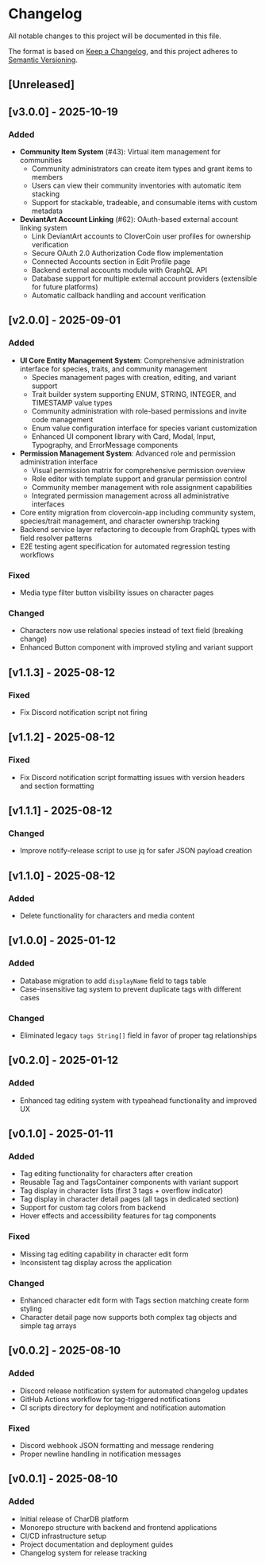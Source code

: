 # Changelog

All notable changes to this project will be documented in this file.

The format is based on [Keep a Changelog](https://keepachangelog.com/en/1.0.0/),
and this project adheres to [Semantic Versioning](https://semver.org/spec/v2.0.0.html).

## [Unreleased]

## [v3.0.0] - 2025-10-19

### Added

- **Community Item System** (#43): Virtual item management for communities
  - Community administrators can create item types and grant items to members
  - Users can view their community inventories with automatic item stacking
  - Support for stackable, tradeable, and consumable items with custom metadata
- **DeviantArt Account Linking** (#62): OAuth-based external account linking system
  - Link DeviantArt accounts to CloverCoin user profiles for ownership verification
  - Secure OAuth 2.0 Authorization Code flow implementation
  - Connected Accounts section in Edit Profile page
  - Backend external accounts module with GraphQL API
  - Database support for multiple external account providers (extensible for future platforms)
  - Automatic callback handling and account verification

## [v2.0.0] - 2025-09-01

### Added

- **UI Core Entity Management System**: Comprehensive administration interface for species, traits, and community management
  - Species management pages with creation, editing, and variant support
  - Trait builder system supporting ENUM, STRING, INTEGER, and TIMESTAMP value types  
  - Community administration with role-based permissions and invite code management
  - Enum value configuration interface for species variant customization
  - Enhanced UI component library with Card, Modal, Input, Typography, and ErrorMessage components
- **Permission Management System**: Advanced role and permission administration interface
  - Visual permission matrix for comprehensive permission overview
  - Role editor with template support and granular permission control
  - Community member management with role assignment capabilities
  - Integrated permission management across all administrative interfaces
- Core entity migration from clovercoin-app including community system, species/trait management, and character ownership tracking
- Backend service layer refactoring to decouple from GraphQL types with field resolver patterns
- E2E testing agent specification for automated regression testing workflows

### Fixed

- Media type filter button visibility issues on character pages

### Changed

- Characters now use relational species instead of text field (breaking change)
- Enhanced Button component with improved styling and variant support

## [v1.1.3] - 2025-08-12

### Fixed

- Fix Discord notification script not firing

## [v1.1.2] - 2025-08-12

### Fixed

- Fix Discord notification script formatting issues with version headers and section formatting

## [v1.1.1] - 2025-08-12

### Changed

- Improve notify-release script to use jq for safer JSON payload creation

## [v1.1.0] - 2025-08-12

### Added

- Delete functionality for characters and media content

## [v1.0.0] - 2025-01-12

### Added

- Database migration to add `displayName` field to tags table
- Case-insensitive tag system to prevent duplicate tags with different cases

### Changed

- Eliminated legacy `tags String[]` field in favor of proper tag relationships

## [v0.2.0] - 2025-01-12

### Added

- Enhanced tag editing system with typeahead functionality and improved UX

## [v0.1.0] - 2025-01-11

### Added

- Tag editing functionality for characters after creation
- Reusable Tag and TagsContainer components with variant support
- Tag display in character lists (first 3 tags + overflow indicator)
- Tag display in character detail pages (all tags in dedicated section)
- Support for custom tag colors from backend
- Hover effects and accessibility features for tag components

### Fixed

- Missing tag editing capability in character edit form
- Inconsistent tag display across the application

### Changed

- Enhanced character edit form with Tags section matching create form styling
- Character detail page now supports both complex tag objects and simple tag arrays

## [v0.0.2] - 2025-08-10

### Added

- Discord release notification system for automated changelog updates
- GitHub Actions workflow for tag-triggered notifications
- CI scripts directory for deployment and notification automation

### Fixed

- Discord webhook JSON formatting and message rendering
- Proper newline handling in notification messages

## [v0.0.1] - 2025-08-10

### Added

- Initial release of CharDB platform
- Monorepo structure with backend and frontend applications
- CI/CD infrastructure setup
- Project documentation and deployment guides
- Changelog system for release tracking
